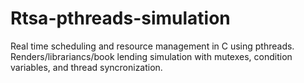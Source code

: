 # Rtsa-pthreads-simulation
Real time scheduling and resource management in C using pthreads. Renders/librariancs/book lending simulation with mutexes, condition variables, and thread syncronization.
